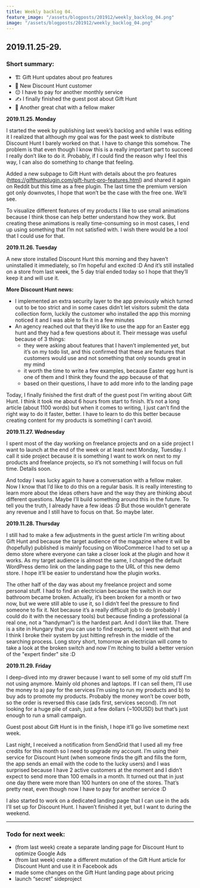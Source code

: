 ```yaml
---
title: Weekly backlog 04.
feature_image: "/assets/blogposts/201912/weekly_backlog_04.png"
image: "/assets/blogposts/201912/weekly_backlog_04.png"
---
```


## 2019.11.25-29.

### Short summary:

-   🏗️ Gift Hunt updates about pro features
-   🥳 New Discount Hunt customer
-   😔 I have to pay for another monthly service
-   ✍️ I finally finished the guest post about Gift Hunt
-   🤗 Another great chat with a fellow maker

<!-- more -->

**2019.11.25. Monday**

I started the week by publishing last week’s backlog and while I was editing it I realized that although my goal was for the past week to distribute Discount Hunt I barely worked on that. I have to change this somehow. The problem is that even though I know this is a really important part to succeed I really don’t like to do it. Probably, if I could find the reason why I feel this way, I can also do something to change that feeling.

Added a new subpage to Gift Hunt with details about the pro features (https://gifthuntplugin.com/gift-hunt-pro-features.html) and shared it again on Reddit but this time as a free plugin. The last time the premium version got only downvotes, I hope that won’t be the case with the free one. We’ll see.

To visualize different features of my products I like to use small animations because I think those can help better understand how they work. But creating these animations is really time-consuming so in most cases, I end up using something that I’m not satisfied with. I wish there would be a tool that I could use for that.

**2019.11.26. Tuesday**

A new store installed Discount Hunt this morning and they haven’t uninstalled it immediately, so I’m hopeful and excited :D
And it’s still installed on a store from last week, the 5 day trial ended today so I hope that they’ll keep it and will use it.

**More Discount Hunt news:**

-   I implemented an extra security layer to the app previously which turned out to be too strict and in some cases didn’t let visitors submit the data collection form, luckily the customer who installed the app this morning noticed it and I was able to fix it in a few minutes
-   An agency reached out that they’d like to use the app for an Easter egg hunt and they had a few questions about it. Their message was useful because of 3 things:
    -   they were asking about features that I haven’t implemented yet, but it’s on my todo list, and this confirmed that these are features that customers would use and not something that only sounds great in my mind
    -   it worth the time to write a few examples, because Easter egg hunt is one of them and I think they found the app because of that
    -   based on their questions, I have to add more info to the landing page

Today, I finally finished the first draft of the guest post I’m writing about Gift Hunt. I think it took me about 6 hours from start to finish. It’s not a long article (about 1100 words) but when it comes to writing, I just can’t find the right way to do it faster, better. I have to learn to do this better because creating content for my products is something I can’t avoid.

**2019.11.27. Wednesday**

I spent most of the day working on freelance projects and on a side project I want to launch at the end of the week or at least next Monday, Tuesday. I call it side project because it is something I want to work on next to my products and freelance projects, so it’s not something I will focus on full time. Details soon.

And today I was lucky again to have a conversation with a fellow maker. Now I know that I’d like to do this on a regular basis. It is really interesting to learn more about the ideas others have and the way they are thinking about different questions. Maybe I’ll build something around this in the future. To tell you the truth, I already have a few ideas :D But those wouldn’t generate any revenue and I still have to focus on that. So maybe later.

**2019.11.28. Thursday**

I still had to make a few adjustments in the guest article I’m writing about Gift Hunt and because the target audience of the magazine where it will be (hopefully) published is mainly focusing on WooCommerce I had to set up a demo store where everyone can take a closer look at the plugin and how it works. As my target audience is almost the same, I changed the default WordPress demo link on the landing page to the URL of this new demo store. I hope it’ll be easier to understand how the plugin works.

The other half of the day was about my freelance project and some personal stuff. I had to find an electrician because the switch in our bathroom became broken. Actually, it’s been broken for a month or two now, but we were still able to use it, so I didn’t feel the pressure to find someone to fix it. Not because it’s a really difficult job to do (probably I could do it with the necessary tools) but because finding a professional (a real one, not a “handyman”) is the hardest part. And I don’t like that. There is a site in Hungary that you can use to find experts, so I went with that and I think I broke their system by just hitting refresh in the middle of the searching process. Long story short, tomorrow an electrician will come to take a look at the broken switch and now I'm itching to build a better version of the "expert finder" site :D

**2019.11.29. Friday**

I deep-dived into my drawer because I want to sell some of my old stuff I’m not using anymore. Mainly old phones and laptops. If I can sell them, I’ll use the money to a) pay for the services I’m using to run my products and b) to buy ads to promote my products. Probably the money won’t be cover both, so the order is reversed this case (ads first, services second). I’m not looking for a huge pile of cash, just a few dollars (~100USD) but that’s just enough to run a small campaign.

Guest post about Gift Hunt is in the finish, I hope it’ll go live sometime next week.

Last night, I received a notification from SendGrid that I used all my free credits for this month so I need to upgrade my account. I’m using their service for Discount Hunt (when someone finds the gift and fills the form, the app sends an email with the code to the lucky users) and I was surprised because I have 2 active customers at the moment and I didn’t expect to send more than 100 emails in a month. It turned out that in just one day there were more than 100 hunters on one of the stores. That’s pretty neat, even though now I have to pay for another service :D

I also started to work on a dedicated landing page that I can use in the ads I’ll set up for Discount Hunt. I haven’t finished it yet, but I want to during the weekend.

---

### Todo for next week:

-   (from last week) create a separate landing page for Discount Hunt to optimize Google Ads
-   (from last week) create a different mutation of the Gift Hunt article for Discount Hunt and use it in Facebook ads
-   made some changes on the Gift Hunt landing page about pricing
-   launch “secret” sideproject
